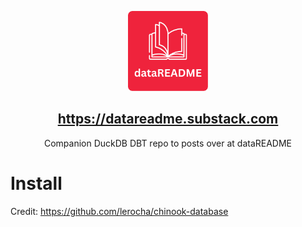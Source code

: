 <p align="center">
  <img src="logo.png" height="128">
  <h2 align="center"><a href="https://datareadme.substack.com/">https://datareadme.substack.com</a></h2>
  <p align="center">Companion DuckDB DBT repo to posts over at dataREADME<p>
  

# Install 



Credit: https://github.com/lerocha/chinook-database
